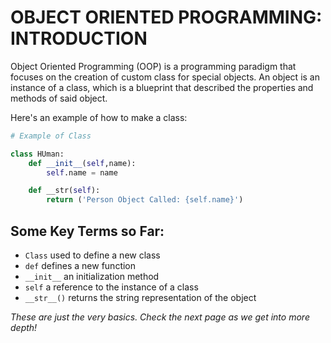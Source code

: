 # OBJECT ORIENTED PROGRAMMING: INTRODUCTION

Object Oriented Programming (OOP) is a programming paradigm that focuses on the creation of custom class for special objects. An object is an instance of a class, which is a blueprint that described the properties and methods of said object. 

Here's an example of how to make a class:

```python
# Example of Class

class HUman:
    def __init__(self,name):
        self.name = name

    def __str(self):
        return ('Person Object Called: {self.name}')

```

## Some Key Terms so Far:
- ```Class``` used to define a new class
- ```def``` defines a new function
- ```__init__``` an initialization method
- ```self``` a reference to the instance of a class
- ```__str__()``` returns the string representation of the object

_These are just the very basics. Check the next page as we get into more depth!_
